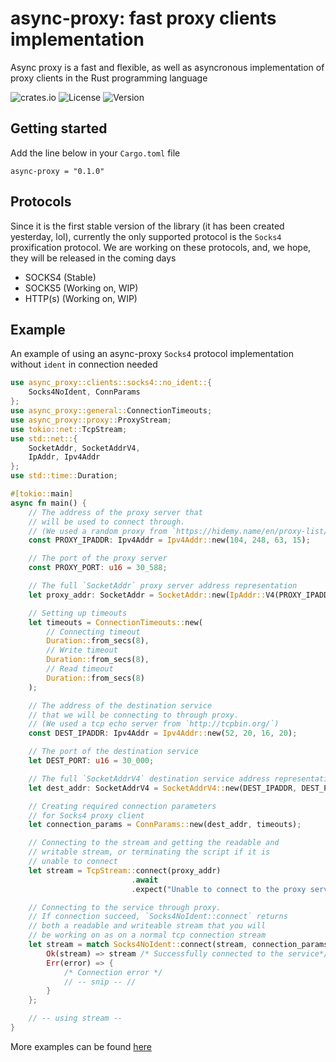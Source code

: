 # async-proxy: fast proxy clients implementation
Async proxy is a fast and flexible, as well as asyncronous implementation of proxy clients in the Rust programming language

![crates.io](https://img.shields.io/crates/v/embedded-hal-mock.svg)
![License](https://img.shields.io/github/license/TonyGraim/async-proxy)
![Version](https://img.shields.io/badge/version-v0.1.0-blue)

## Getting started
Add the line below in your `Cargo.toml` file
```
async-proxy = "0.1.0"
```

## Protocols
Since it is the first stable version of the library (it has been created yesterday, lol), currently the only supported protocol is the `Socks4` proxification protocol.
We are working on these protocols, and, we hope, they will be released in the coming days
* SOCKS4 (Stable)
* SOCKS5 (Working on, WIP)
* HTTP(s) (Working on, WIP)


## Example

An example of using an async-proxy `Socks4` protocol implementation without `ident` in connection needed

```rust
use async_proxy::clients::socks4::no_ident::{
    Socks4NoIdent, ConnParams
};
use async_proxy::general::ConnectionTimeouts;
use async_proxy::proxy::ProxyStream;
use tokio::net::TcpStream;
use std::net::{
    SocketAddr, SocketAddrV4,
    IpAddr, Ipv4Addr
};
use std::time::Duration;

#[tokio::main]
async fn main() {
    // The address of the proxy server that
    // will be used to connect through.
    // (We used a random proxy from `https://hidemy.name/en/proxy-list/`)
    const PROXY_IPADDR: Ipv4Addr = Ipv4Addr::new(104, 248, 63, 15);

    // The port of the proxy server
    const PROXY_PORT: u16 = 30_588;

    // The full `SocketAddr` proxy server address representation
    let proxy_addr: SocketAddr = SocketAddr::new(IpAddr::V4(PROXY_IPADDR), PROXY_PORT);

    // Setting up timeouts
    let timeouts = ConnectionTimeouts::new(
        // Connecting timeout
        Duration::from_secs(8),
        // Write timeout
        Duration::from_secs(8),
        // Read timeout
        Duration::from_secs(8)
    );

    // The address of the destination service
    // that we will be connecting to through proxy.
    // (We used a tcp echo server from `http://tcpbin.org/`)
    const DEST_IPADDR: Ipv4Addr = Ipv4Addr::new(52, 20, 16, 20);

    // The port of the destination service
    let DEST_PORT: u16 = 30_000;

    // The full `SocketAddrV4` destination service address representation
    let dest_addr: SocketAddrV4 = SocketAddrV4::new(DEST_IPADDR, DEST_PORT);

    // Creating required connection parameters
    // for Socks4 proxy client
    let connection_params = ConnParams::new(dest_addr, timeouts);

    // Connecting to the stream and getting the readable and
    // writable stream, or terminating the script if it is
    // unable to connect
    let stream = TcpStream::connect(proxy_addr)
                           .await
                           .expect("Unable to connect to the proxy server");

    // Connecting to the service through proxy.
    // If connection succeed, `Socks4NoIdent::connect` returns
    // both a readable and writeable stream that you will
    // be working on as on a normal tcp connection stream
    let stream = match Socks4NoIdent::connect(stream, connection_params).await {
        Ok(stream) => stream /* Successfully connected to the service*/,
        Err(error) => {
            /* Connection error */
            // -- snip -- //
        }
    };

    // -- using stream --
}

```

More examples can be found [here](https://github.com/TonyGraim/async-proxy/tree/develop/examples)
